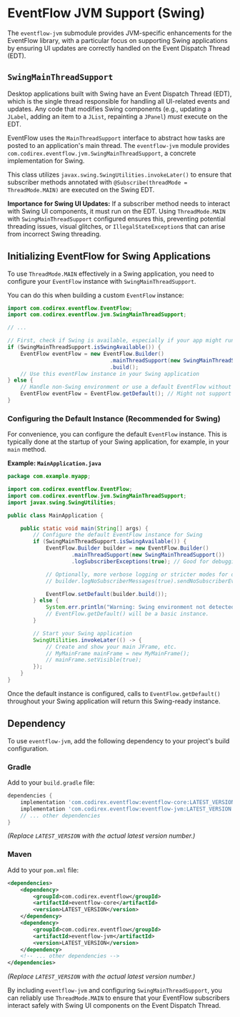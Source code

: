 # EventFlow JVM Support (Swing)

The `eventflow-jvm` submodule provides JVM-specific enhancements for the EventFlow library, with a particular focus on supporting Swing applications by ensuring UI updates are correctly handled on the Event Dispatch Thread (EDT).

## `SwingMainThreadSupport`

Desktop applications built with Swing have an Event Dispatch Thread (EDT), which is the single thread responsible for handling all UI-related events and updates. Any code that modifies Swing components (e.g., updating a `JLabel`, adding an item to a `JList`, repainting a `JPanel`) *must* execute on the EDT.

EventFlow uses the `MainThreadSupport` interface to abstract how tasks are posted to an application's main thread. The `eventflow-jvm` module provides `com.codirex.eventflow.jvm.SwingMainThreadSupport`, a concrete implementation for Swing.

This class utilizes `javax.swing.SwingUtilities.invokeLater()` to ensure that subscriber methods annotated with `@Subscribe(threadMode = ThreadMode.MAIN)` are executed on the Swing EDT.

**Importance for Swing UI Updates:**
If a subscriber method needs to interact with Swing UI components, it must run on the EDT. Using `ThreadMode.MAIN` with `SwingMainThreadSupport` configured ensures this, preventing potential threading issues, visual glitches, or `IllegalStateException`s that can arise from incorrect Swing threading.

## Initializing EventFlow for Swing Applications

To use `ThreadMode.MAIN` effectively in a Swing application, you need to configure your `EventFlow` instance with `SwingMainThreadSupport`.

You can do this when building a custom `EventFlow` instance:

```java
import com.codirex.eventflow.EventFlow;
import com.codirex.eventflow.jvm.SwingMainThreadSupport;

// ...

// First, check if Swing is available, especially if your app might run in non-GUI environments
if (SwingMainThreadSupport.isSwingAvailable()) {
    EventFlow eventFlow = new EventFlow.Builder()
                                .mainThreadSupport(new SwingMainThreadSupport())
                                .build();
    // Use this eventFlow instance in your Swing application
} else {
    // Handle non-Swing environment or use a default EventFlow without MAIN thread support
    EventFlow eventFlow = EventFlow.getDefault(); // Might not support ThreadMode.MAIN correctly
}

```

### Configuring the Default Instance (Recommended for Swing)

For convenience, you can configure the default `EventFlow` instance. This is typically done at the startup of your Swing application, for example, in your `main` method.

**Example: `MainApplication.java`**

```java
package com.example.myapp;

import com.codirex.eventflow.EventFlow;
import com.codirex.eventflow.jvm.SwingMainThreadSupport;
import javax.swing.SwingUtilities;

public class MainApplication {

    public static void main(String[] args) {
        // Configure the default EventFlow instance for Swing
        if (SwingMainThreadSupport.isSwingAvailable()) {
            EventFlow.Builder builder = new EventFlow.Builder()
                    .mainThreadSupport(new SwingMainThreadSupport())
                    .logSubscriberExceptions(true); // Good for debugging

            // Optionally, more verbose logging or stricter modes for development
            // builder.logNoSubscriberMessages(true).sendNoSubscriberEvent(true);

            EventFlow.setDefault(builder.build());
        } else {
            System.err.println("Warning: Swing environment not detected. ThreadMode.MAIN might not work as expected.");
            // EventFlow.getDefault() will be a basic instance.
        }

        // Start your Swing application
        SwingUtilities.invokeLater(() -> {
            // Create and show your main JFrame, etc.
            // MyMainFrame mainFrame = new MyMainFrame();
            // mainFrame.setVisible(true);
        });
    }
}
```

Once the default instance is configured, calls to `EventFlow.getDefault()` throughout your Swing application will return this Swing-ready instance.

## Dependency

To use `eventflow-jvm`, add the following dependency to your project's build configuration.

### Gradle

Add to your `build.gradle` file:
```gradle
dependencies {
    implementation 'com.codirex.eventflow:eventflow-core:LATEST_VERSION' // Core is always needed
    implementation 'com.codirex.eventflow:eventflow-jvm:LATEST_VERSION'
    // ... other dependencies
}
```
*(Replace `LATEST_VERSION` with the actual latest version number.)*

### Maven

Add to your `pom.xml` file:
```xml
<dependencies>
    <dependency>
        <groupId>com.codirex.eventflow</groupId>
        <artifactId>eventflow-core</artifactId>
        <version>LATEST_VERSION</version>
    </dependency>
    <dependency>
        <groupId>com.codirex.eventflow</groupId>
        <artifactId>eventflow-jvm</artifactId>
        <version>LATEST_VERSION</version>
    </dependency>
    <!-- ... other dependencies -->
</dependencies>
```
*(Replace `LATEST_VERSION` with the actual latest version number.)*

By including `eventflow-jvm` and configuring `SwingMainThreadSupport`, you can reliably use `ThreadMode.MAIN` to ensure that your EventFlow subscribers interact safely with Swing UI components on the Event Dispatch Thread.
